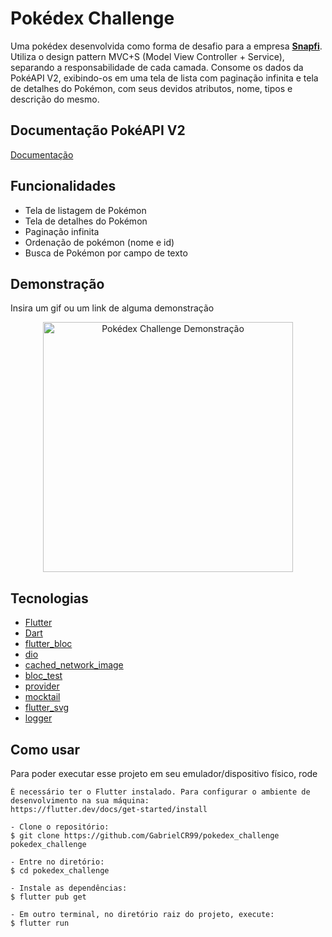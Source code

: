 # Pokédex Challenge

Uma pokédex desenvolvida como forma de desafio para a empresa **[Snapfi](https://www.linkedin.com/company/snap-fi/)**. Utiliza o design pattern MVC+S (Model View Controller + Service), separando a responsabilidade de cada camada. Consome os dados da PokéAPI V2, exibindo-os em uma tela de lista com paginação infinita e tela de detalhes do Pokémon, com seus devidos atributos, nome, tipos e descrição do mesmo.
## Documentação PokéAPI V2

[Documentação](https://pokeapi.co/docs/v2)


## Funcionalidades

- Tela de listagem de Pokémon
- Tela de detalhes do Pokémon
- Paginação infinita
- Ordenação de pokémon (nome e id)
- Busca de Pokémon por campo de texto


## Demonstração

Insira um gif ou um link de alguma demonstração

<p align="center">
      <img src=".github/Pokedex-Challenge-Demo.gif" width="400" alt="Pokédex Challenge Demonstração">
</p>

## Tecnologias

- [Flutter](https://flutter.dev/)
- [Dart](https://dart.dev/)
- [flutter_bloc](https://pub.dev/packages/flutter_bloc)
- [dio](https://pub.dev/packages/dio)
- [cached_network_image](https://pub.dev/packages/cached_network_image)
- [bloc_test](https://pub.dev/packages/bloc_test)
- [provider](https://pub.dev/packages/provider)
- [mocktail](https://pub.dev/packages/mocktail)
- [flutter_svg](https://pub.dev/packages/flutter_svg)
- [logger](https://pub.dev/packages/logger)

## Como usar

Para poder executar esse projeto em seu emulador/dispositivo físico, rode

   ```
   É necessário ter o Flutter instalado. Para configurar o ambiente de desenvolvimento na sua máquina:
   https://flutter.dev/docs/get-started/install

   - Clone o repositório:
   $ git clone https://github.com/GabrielCR99/pokedex_challenge pokedex_challenge

   - Entre no diretório:
   $ cd pokedex_challenge

   - Instale as dependências:
   $ flutter pub get

   - Em outro terminal, no diretório raiz do projeto, execute:
   $ flutter run
   ```

